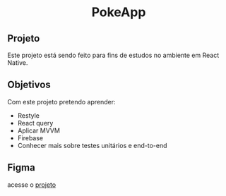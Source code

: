 <h1 align="center">PokeApp</h1>

## Projeto


Este projeto está sendo feito para fins de estudos no ambiente em React Native.

## Objetivos

Com este projeto pretendo aprender:

* Restyle
* React query
* Aplicar MVVM
* Firebase
* Conhecer mais sobre testes unitários e end-to-end


## Figma

acesse o [projeto](https://www.figma.com/community/file/1202971127473077147/pokedex-pokemon-app)




